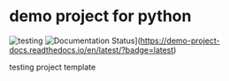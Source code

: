# demo project for python

![testing](https://github.com/augeorge/test/workflows/learn-github-actions/badge.svg)
![Documentation Status](https://readthedocs.org/projects/demo-project-docs/badge/?version=latest)](https://demo-project-docs.readthedocs.io/en/latest/?badge=latest)
     

testing project template
